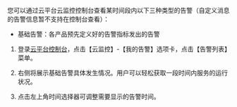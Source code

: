 您可以通过云平台云监控控制台查看某时间段内以下三种类型的告警（自定义消息的告警信息暂不支持在控制台查看）：

- 基础告警：各产品预先定义好的告警指标发出的告警

1) 登录[云平台控制台](http://console.tce.fsphere.cn/)，点击【云监控】-【我的告警】选项卡，点击【告警列表】菜单。

2) 右侧将展示基础告警具体发生情况。用户可以轻松获取一段时间内服务的运行状况。

3) 点击左上角时间选择器可调整需要显示的告警时间。